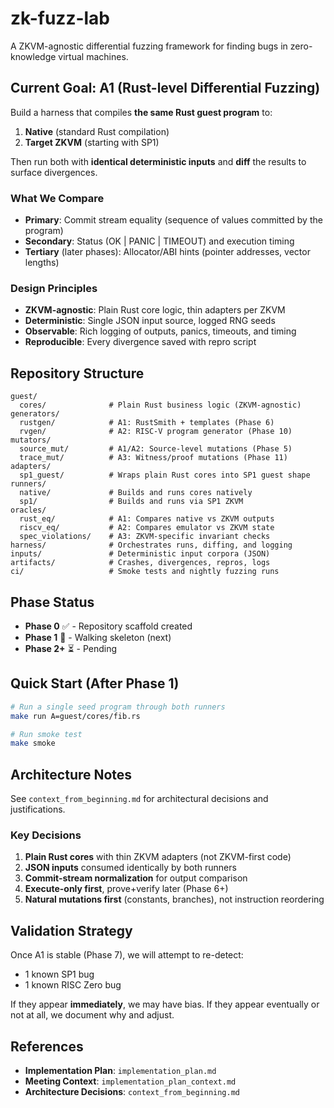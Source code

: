 # zk-fuzz-lab

A ZKVM-agnostic differential fuzzing framework for finding bugs in zero-knowledge virtual machines.

## Current Goal: A1 (Rust-level Differential Fuzzing)

Build a harness that compiles **the same Rust guest program** to:
1. **Native** (standard Rust compilation)
2. **Target ZKVM** (starting with SP1)

Then run both with **identical deterministic inputs** and **diff** the results to surface divergences.

### What We Compare

- **Primary**: Commit stream equality (sequence of values committed by the program)
- **Secondary**: Status (OK | PANIC | TIMEOUT) and execution timing
- **Tertiary** (later phases): Allocator/ABI hints (pointer addresses, vector lengths)

### Design Principles

- **ZKVM-agnostic**: Plain Rust core logic, thin adapters per ZKVM
- **Deterministic**: Single JSON input source, logged RNG seeds
- **Observable**: Rich logging of outputs, panics, timeouts, and timing
- **Reproducible**: Every divergence saved with repro script

## Repository Structure

```
guest/
  cores/              # Plain Rust business logic (ZKVM-agnostic)
generators/
  rustgen/            # A1: RustSmith + templates (Phase 6)
  rvgen/              # A2: RISC-V program generator (Phase 10)
mutators/
  source_mut/         # A1/A2: Source-level mutations (Phase 5)
  trace_mut/          # A3: Witness/proof mutations (Phase 11)
adapters/
  sp1_guest/          # Wraps plain Rust cores into SP1 guest shape
runners/
  native/             # Builds and runs cores natively
  sp1/                # Builds and runs via SP1 ZKVM
oracles/
  rust_eq/            # A1: Compares native vs ZKVM outputs
  riscv_eq/           # A2: Compares emulator vs ZKVM state
  spec_violations/    # A3: ZKVM-specific invariant checks
harness/              # Orchestrates runs, diffing, and logging
inputs/               # Deterministic input corpora (JSON)
artifacts/            # Crashes, divergences, repros, logs
ci/                   # Smoke tests and nightly fuzzing runs
```

## Phase Status

- **Phase 0** ✅ - Repository scaffold created
- **Phase 1** 🔄 - Walking skeleton (next)
- **Phase 2+** ⏳ - Pending

## Quick Start (After Phase 1)

```bash
# Run a single seed program through both runners
make run A=guest/cores/fib.rs

# Run smoke test
make smoke
```

## Architecture Notes

See `context_from_beginning.md` for architectural decisions and justifications.

### Key Decisions

1. **Plain Rust cores** with thin ZKVM adapters (not ZKVM-first code)
2. **JSON inputs** consumed identically by both runners
3. **Commit-stream normalization** for output comparison
4. **Execute-only first**, prove+verify later (Phase 6+)
5. **Natural mutations first** (constants, branches), not instruction reordering

## Validation Strategy

Once A1 is stable (Phase 7), we will attempt to re-detect:
- 1 known SP1 bug
- 1 known RISC Zero bug

If they appear **immediately**, we may have bias. If they appear eventually or not at all, we document why and adjust.

## References

- **Implementation Plan**: `implementation_plan.md`
- **Meeting Context**: `implementation_plan_context.md`
- **Architecture Decisions**: `context_from_beginning.md`

